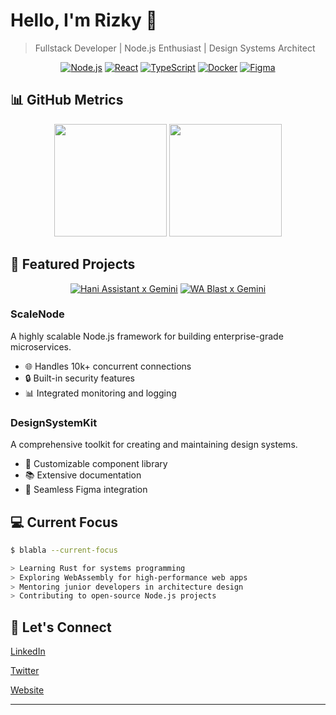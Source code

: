 
# Hello, I'm Rizky 👋

> Fullstack Developer | Node.js Enthusiast | Design Systems Architect

<div align="center">
  
[![Node.js](https://img.shields.io/badge/-Node.js-339933?style=flat-square&logo=Node.js&logoColor=white)](https://nodejs.org/)
[![React](https://img.shields.io/badge/-React-61DAFB?style=flat-square&logo=react&logoColor=black)](https://reactjs.org/)
[![TypeScript](https://img.shields.io/badge/-TypeScript-3178C6?style=flat-square&logo=typescript&logoColor=white)](https://www.typescriptlang.org/)
[![Docker](https://img.shields.io/badge/-Docker-2496ED?style=flat-square&logo=docker&logoColor=white)](https://www.docker.com/)
[![Figma](https://img.shields.io/badge/-Figma-F24E1E?style=flat-square&logo=figma&logoColor=white)](https://www.figma.com/)

</div>

## 📊 GitHub Metrics

<div align="center">
  <img height="180em" src="https://github-readme-stats.vercel.app/api?username=rizzzky78&show_icons=true&hide_border=true&count_private=true&include_all_commits=true&theme=dark&hide=contribs,prs" />
  <img height="180em" src="https://github-readme-stats.vercel.app/api/top-langs/?username=rizzzky78&exclude_repo=KNN-Image-Classification&show_icons=true&hide_border=true&layout=compact&langs_count=8&theme=dark"/>
</div>

## 🚀 Featured Projects

<div align="center">

[![Hani Assistant x Gemini](https://github-readme-stats.vercel.app/api/pin/?username=rizzzky78&repo=scalenode&theme=dark)](https://github.com/rizzzky78/hani-assistantXgemini)
[![WA Blast x Gemini](https://github-readme-stats.vercel.app/api/pin/?username=rizzzky78&repo=designsystemkit&theme=dark)](https://github.com/rizzzky78/p-wablast-x-gemini)

</div>

### ScaleNode
A highly scalable Node.js framework for building enterprise-grade microservices.
- 🌐 Handles 10k+ concurrent connections
- 🔒 Built-in security features
- 📊 Integrated monitoring and logging

### DesignSystemKit
A comprehensive toolkit for creating and maintaining design systems.
- 🎨 Customizable component library
- 📚 Extensive documentation
- 🔄 Seamless Figma integration

## 💻 Current Focus

```bash
$ blabla --current-focus

> Learning Rust for systems programming
> Exploring WebAssembly for high-performance web apps
> Mentoring junior developers in architecture design
> Contributing to open-source Node.js projects
```

## 🤝 Let's Connect

[LinkedIn](https://www.linkedin.com/in/rizzzky78/)

[Twitter](https://twitter.com/rizzzky78)

[Website](https://rizzzky78.dev)

---
